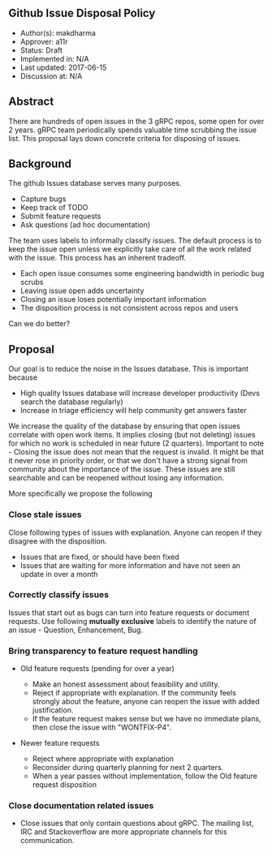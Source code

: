 Github Issue Disposal Policy
-------------------------------------------------------
* Author(s): makdharma
* Approver: a11r
* Status: Draft
* Implemented in: N/A
* Last updated: 2017-06-15
* Discussion at: N/A

## Abstract

There are hundreds of open issues in the 3 gRPC repos, some open for over 2 years. gRPC team periodically spends valuable time scrubbing the issue list. This proposal lays down concrete criteria for disposing of issues.

## Background

The github Issues database serves many purposes.

* Capture bugs
* Keep track of TODO
* Submit feature requests
* Ask questions (ad hoc documentation)

The team uses labels to informally classify issues. The default process is to keep the issue open unless we explicitly take care of all the work related with the issue. This process has an inherent tradeoff.

* Each open issue consumes some engineering bandwidth in periodic bug scrubs
* Leaving issue open adds uncertainty
* Closing an issue loses potentially important information
* The disposition process is not consistent across repos and users

Can we do better?

## Proposal

Our goal is to reduce the noise in the Issues database. This is important because
* High quality Issues database will increase developer productivity (Devs search the database regularly)
* Increase in triage efficiency will help community get answers faster

We increase the quality of the database by ensuring that open issues correlate with open work items. It implies closing (but not deleting) issues for which no work is scheduled in near future (2 quarters). Important to note - Closing the issue does not mean that the request is invalid. It might be that it never rose in priority order, or that we don't have a strong signal from community about the importance of the issue. These issues are still searchable and can be reopened without losing any information.

More specifically we propose the following

### Close stale issues

Close following types of issues with explanation. Anyone can reopen if they disagree with the disposition.
* Issues that are fixed, or should have been fixed
* Issues that are waiting for more information and have not seen an update in over a month

### Correctly classify issues

Issues that start out as bugs can turn into feature requests or document requests. Use following **mutually exclusive** labels to identify the nature of an issue - Question, Enhancement, Bug.

### Bring transparency to feature request handling

* Old feature requests (pending for over a year)
	* Make an honest assessment about feasibility and utility.
	* Reject if appropriate with explanation. If the community feels strongly about the feature, anyone can reopen the issue with added justification.
	* If the feature request makes sense but we have no immediate plans, then close the issue with "WONTFIX-P4".

* Newer feature requests
	* Reject where appropriate with explanation
	* Reconsider during quarterly planning for next 2 quarters.
  * When a year passes without implementation, follow the Old feature request disposition

### Close documentation related issues

* Close issues that only contain questions about gRPC. The mailing list, IRC and Stackoverflow are more appropriate channels for this communication.

